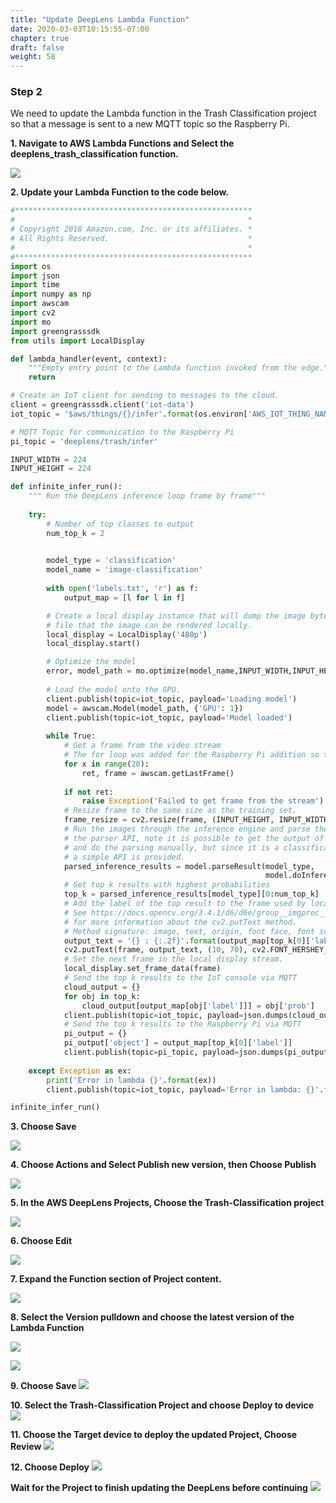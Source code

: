 ```yaml
---
title: "Update DeepLens Lambda Function"
date: 2020-03-03T10:15:55-07:00
chapter: true
draft: false
weight: 58
---
```

### Step 2 

We need to update the Lambda function in the Trash Classification project so that a message is sent to a new MQTT topic so the Raspberry Pi.  

**1. Navigate to AWS Lambda Functions and Select the deeplens_trash_classification function.**

![](/images/400_advanced/410_build_a_custom_ml/416_connect_iot/416b_update_deeplens_lambda/416b_step1_choose_lambda.png)


**2. Update your Lambda Function to the code below.**

```python
#*****************************************************
#                                                    *
# Copyright 2018 Amazon.com, Inc. or its affiliates. *
# All Rights Reserved.                               *
#                                                    *
#*****************************************************
import os
import json
import time
import numpy as np
import awscam
import cv2
import mo
import greengrasssdk
from utils import LocalDisplay

def lambda_handler(event, context):
    """Empty entry point to the Lambda function invoked from the edge."""
    return

# Create an IoT client for sending to messages to the cloud.
client = greengrasssdk.client('iot-data')
iot_topic = '$aws/things/{}/infer'.format(os.environ['AWS_IOT_THING_NAME'])

# MQTT Topic for communication to the Raspberry Pi
pi_topic = 'deeplens/trash/infer'

INPUT_WIDTH = 224
INPUT_HEIGHT = 224

def infinite_infer_run():
    """ Run the DeepLens inference loop frame by frame"""
    
    try:
        # Number of top classes to output
        num_top_k = 2

        
        model_type = 'classification'
        model_name = 'image-classification'
        
        with open('labels.txt', 'r') as f:
	        output_map = [l for l in f]

        # Create a local display instance that will dump the image bytes to a FIFO
        # file that the image can be rendered locally.
        local_display = LocalDisplay('480p')
        local_display.start()

        # Optimize the model
        error, model_path = mo.optimize(model_name,INPUT_WIDTH,INPUT_HEIGHT)
        
        # Load the model onto the GPU.
        client.publish(topic=iot_topic, payload='Loading model')
        model = awscam.Model(model_path, {'GPU': 1})
        client.publish(topic=iot_topic, payload='Model loaded')
        
        while True:
            # Get a frame from the video stream
            # The for loop was added for the Raspberry Pi addition so the latest frame is used not a frame in the buffer
            for x in range(20):
                ret, frame = awscam.getLastFrame()
                
            if not ret:
                raise Exception('Failed to get frame from the stream')
            # Resize frame to the same size as the training set.
            frame_resize = cv2.resize(frame, (INPUT_HEIGHT, INPUT_WIDTH))
            # Run the images through the inference engine and parse the results using
            # the parser API, note it is possible to get the output of doInference
            # and do the parsing manually, but since it is a classification model,
            # a simple API is provided.
            parsed_inference_results = model.parseResult(model_type,
                                                         model.doInference(frame_resize))
            # Get top k results with highest probabilities
            top_k = parsed_inference_results[model_type][0:num_top_k]
            # Add the label of the top result to the frame used by local display.
            # See https://docs.opencv.org/3.4.1/d6/d6e/group__imgproc__draw.html
            # for more information about the cv2.putText method.
            # Method signature: image, text, origin, font face, font scale, color, and thickness
            output_text = '{} : {:.2f}'.format(output_map[top_k[0]['label']], top_k[0]['prob'])
            cv2.putText(frame, output_text, (10, 70), cv2.FONT_HERSHEY_SIMPLEX, 3, (255, 165, 20), 8)
            # Set the next frame in the local display stream.
            local_display.set_frame_data(frame)
            # Send the top k results to the IoT console via MQTT
            cloud_output = {}
            for obj in top_k:
                cloud_output[output_map[obj['label']]] = obj['prob']
            client.publish(topic=iot_topic, payload=json.dumps(cloud_output))
            # Send the top k results to the Raspberry Pi via MQTT
            pi_output = {}
            pi_output['object'] = output_map[top_k[0]['label']]
            client.publish(topic=pi_topic, payload=json.dumps(pi_output))
           
    except Exception as ex:
      	print('Error in lambda {}'.format(ex))
        client.publish(topic=iot_topic, payload='Error in lambda: {}'.format(ex))

infinite_infer_run()
```


**3. Choose Save**

![](/images/400_advanced/410_build_a_custom_ml/416_connect_iot/416b_update_deeplens_lambda/416b_step3_save_updated_lambda.png)

**4. Choose Actions and Select Publish new version, then Choose Publish**

![](/images/400_advanced/410_build_a_custom_ml/416_connect_iot/416b_update_deeplens_lambda/416b_step4_publish_new_version.png)


**5. In the AWS DeepLens Projects, Choose the Trash-Classification project**

![](/images/400_advanced/410_build_a_custom_ml/416_connect_iot/416b_update_deeplens_lambda/416b_step5_dl_project_choose.png)

**6. Choose Edit**

![](/images/400_advanced/410_build_a_custom_ml/416_connect_iot/416b_update_deeplens_lambda/416b_step6_dl_project_edit.png)

**7. Expand the Function section of Project content.**

![](/images/400_advanced/410_build_a_custom_ml/416_connect_iot/416b_update_deeplens_lambda/416b_step7_dl_project_expand.png)

**8. Select the Version pulldown and choose the latest version of the Lambda Function**

![](/images/400_advanced/410_build_a_custom_ml/416_connect_iot/416b_update_deeplens_lambda/416b_step8_dl_project_version_pulldown.png)

![](/images/400_advanced/410_build_a_custom_ml/416_connect_iot/416b_update_deeplens_lambda/416b_step8_dl_project_version_pulldown_select.png)


**9. Choose Save**
![](/images/400_advanced/410_build_a_custom_ml/416_connect_iot/416b_update_deeplens_lambda/416b_step9_dl_project_save.png)


**10. Select the Trash-Classification Project and choose Deploy to device**
![](/images/400_advanced/410_build_a_custom_ml/416_connect_iot/416b_update_deeplens_lambda/416b_step10_dl_choose_project.png)


**11. Choose the Target device to deploy the updated Project, Choose Review**
![](/images/400_advanced/410_build_a_custom_ml/416_connect_iot/416b_update_deeplens_lambda/416b_step11_dl_project_choose_target.png)


**12. Choose Deploy**
![](/images/400_advanced/410_build_a_custom_ml/416_connect_iot/416b_update_deeplens_lambda/416b_step12_dl_project_choose_deploy.png)


**Wait for the Project to finish updating the DeepLens before continuing**
![](/images/400_advanced/410_build_a_custom_ml/416_connect_iot/416b_update_deeplens_lambda/416b_step14_dl_project_deployed.png)


